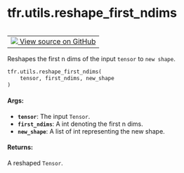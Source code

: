 <div itemscope itemtype="http://developers.google.com/ReferenceObject">
<meta itemprop="name" content="tfr.utils.reshape_first_ndims" />
<meta itemprop="path" content="Stable" />
</div>

# tfr.utils.reshape_first_ndims

<!-- Insert buttons and diff -->

<table class="tfo-notebook-buttons tfo-api" align="left">

<td>
  <a target="_blank" href="https://github.com/tensorflow/ranking/tree/master/tensorflow_ranking/python/utils.py">
    <img src="https://www.tensorflow.org/images/GitHub-Mark-32px.png" />
    View source on GitHub
  </a>
</td></table>

Reshapes the first n dims of the input `tensor` to `new shape`.

```python
tfr.utils.reshape_first_ndims(
    tensor, first_ndims, new_shape
)
```

<!-- Placeholder for "Used in" -->

#### Args:

*   <b>`tensor`</b>: The input `Tensor`.
*   <b>`first_ndims`</b>: A int denoting the first n dims.
*   <b>`new_shape`</b>: A list of int representing the new shape.

#### Returns:

A reshaped `Tensor`.

